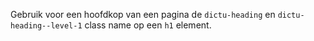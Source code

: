 Gebruik voor een hoofdkop van een pagina de `dictu-heading` en
`dictu-heading--level-1` class name op een `h1` element.

